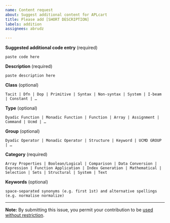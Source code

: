 ```yaml
---
name: Content request
about: Suggest additional content for APLcart
title: Please add [SHORT DESCRIPTION]
labels: addition
assignees: abrudz

---
```


**Suggested additional code entry** (required)
```
paste code here
```

**Description** (required)
```
paste description here
```

**Class** (optional)
```
Tacit | Dfn | Dop | Primitive | Syntax | Non-syntax | System | I-beam | Constant | …
```

**Type** (optional)
```
Dyadic Function | Monadic Function | Function | Array | Assignment | Command | Ucmd | …
```

**Group** (optional)
```
Dyadic Operator | Monadic Operator | Structure | Keyword | UCMD GROUP | …
```

**Category** (required)
```
Array Properties | Boolean/Logical | Comparison | Data Conversion | Expression | Function Application | Index Generation | Mathematical | Selection | Sets | Structural | System | Text
```

**Keywords** (optional)
```
space-separated synonyms (e.g. first 1st) and alternative spellings (e.g. normalise normalize)
```

---
**Note:** By submitting this issue, you permit your contribution to be [used without restriction](../../blob/master/LICENSE).
